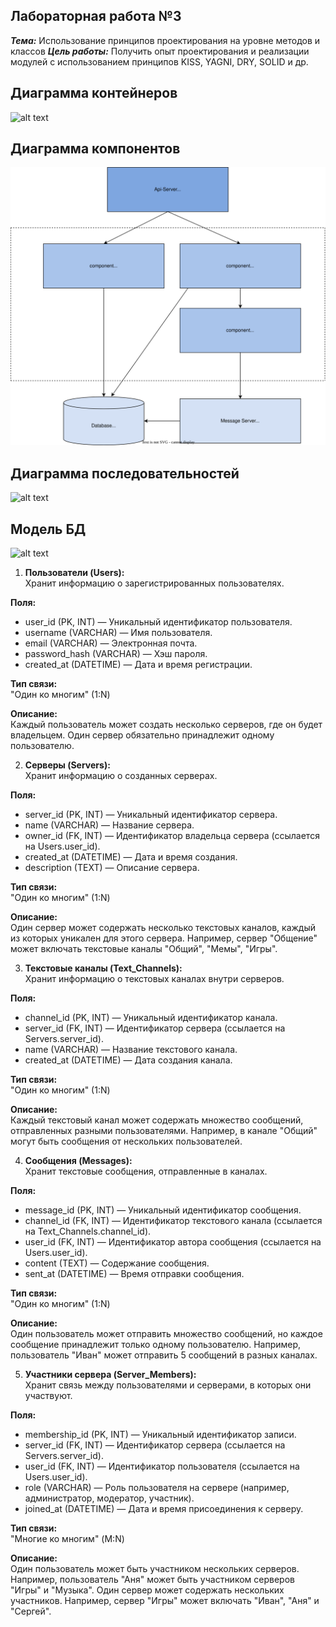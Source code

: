 Лабораторная работа №3
---
___Тема:___ Использование принципов проектирования на уровне методов и классов
___Цель работы:___ Получить опыт проектирования и реализации модулей с использованием принципов KISS, YAGNI, DRY, SOLID и др.

Диаграмма контейнеров
---
![alt text](./CD.svg)

Диаграмма компонентов
---
![alt text](./компонент1.svg)

Диаграмма последовательностей
---
![alt text](./SequenceDiagram.svg)

Модель БД
---
![alt text](./BD.svg)
1. __Пользователи (Users):__  
Хранит информацию о зарегистрированных пользователях.

__Поля:__  
 - user_id (PK, INT) — Уникальный идентификатор пользователя.
 - username (VARCHAR) — Имя пользователя.
 - email (VARCHAR) — Электронная почта.
 - password_hash (VARCHAR) — Хэш пароля.
 - created_at (DATETIME) — Дата и время регистрации.

__Тип связи:__  
 "Один ко многим" (1:N)

__Описание:__  
Каждый пользователь может создать несколько серверов, где он будет владельцем. Один сервер обязательно принадлежит одному пользователю.

2. __Серверы (Servers):__  
Хранит информацию о созданных серверах.

__Поля:__  
 - server_id (PK, INT) — Уникальный идентификатор сервера.
 - name (VARCHAR) — Название сервера.
 - owner_id (FK, INT) — Идентификатор владельца сервера (ссылается на Users.user_id).
 - created_at (DATETIME) — Дата и время создания.
 - description (TEXT) — Описание сервера.

__Тип связи:__   
"Один ко многим" (1:N)

__Описание:__  
Один сервер может содержать несколько текстовых каналов, каждый из которых уникален для этого сервера.
Например, сервер "Общение" может включать текстовые каналы "Общий", "Мемы", "Игры".

3. __Текстовые каналы (Text_Channels):__  
Хранит информацию о текстовых каналах внутри серверов.

__Поля:__  
 - channel_id (PK, INT) — Уникальный идентификатор канала.
 - server_id (FK, INT) — Идентификатор сервера (ссылается на Servers.server_id).
 - name (VARCHAR) — Название текстового канала.
 - created_at (DATETIME) — Дата создания канала.

__Тип связи:__  
"Один ко многим" (1:N)

__Описание:__  
Каждый текстовый канал может содержать множество сообщений, отправленных разными пользователями.
Например, в канале "Общий" могут быть сообщения от нескольких пользователей.

4. __Сообщения (Messages):__  
Хранит текстовые сообщения, отправленные в каналах.

__Поля:__  
 - message_id (PK, INT) — Уникальный идентификатор сообщения.
 - channel_id (FK, INT) — Идентификатор текстового канала (ссылается на Text_Channels.channel_id).
 - user_id (FK, INT) — Идентификатор автора сообщения (ссылается на Users.user_id).
 - content (TEXT) — Содержание сообщения.
 - sent_at (DATETIME) — Время отправки сообщения.

__Тип связи:__  
"Один ко многим" (1:N)

__Описание:__  
Один пользователь может отправить множество сообщений, но каждое сообщение принадлежит только одному пользователю.
Например, пользователь "Иван" может отправить 5 сообщений в разных каналах.

5. __Участники сервера (Server_Members):__  
Хранит связь между пользователями и серверами, в которых они участвуют.

__Поля:__  
 - membership_id (PK, INT) — Уникальный идентификатор записи.
 - server_id (FK, INT) — Идентификатор сервера (ссылается на Servers.server_id).
 - user_id (FK, INT) — Идентификатор пользователя (ссылается на Users.user_id).
 - role (VARCHAR) — Роль пользователя на сервере (например, администратор, модератор, участник).
 - joined_at (DATETIME) — Дата и время присоединения к серверу.

__Тип связи:__  
"Многие ко многим" (M:N)

__Описание:__  
Один пользователь может быть участником нескольких серверов. Например, пользователь "Аня" может быть участником серверов "Игры" и "Музыка".
Один сервер может содержать нескольких участников. Например, сервер "Игры" может включать "Иван", "Аня" и "Сергей".
